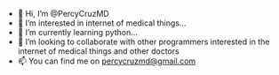 - 👋 Hi, I’m @PercyCruzMD
- 👀 I’m interested in internet of medical things...
- 🌱 I’m currently learning python...
- 💞️ I’m looking to collaborate with other programmers interested in the internet of medical things and other doctors
- 📫 You can find me on percycruzmd@gmail.com

<!---
PercyCruzMD/PercyCruzMD is a ✨ special ✨ repository because its `README.md` (this file) appears on your GitHub profile.
You can click the Preview link to take a look at your changes.
--->
